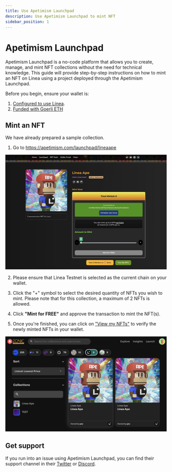 ```yaml
---
title: Use Apetimism Launchpad
description: Use Apetimism Launchpad to mint NFT
sidebar_position: 1
---
```


# Apetimism Launchpad

Apetimism Launchpad is a no-code platform that allows you to create, manage, and mint NFT collections without the need for technical knowledge. This guide will provide step-by-step instructions on how to mint an NFT on Linea using a project deployed through the Apetimism Launchpad.

Before you begin, ensure your wallet is:

1. [Configured to use Linea](/use-mainnet/set-up-your-wallet.mdx).
2. [Funded with Goerli ETH](../fund.md#get-test-eth-on-goerli)

## Mint an NFT

We have already prepared a sample collection.

1. Go to https://apetimism.com/launchpad/lineaape

![mint page](../../assets/apetimism_launchpad/mint_page.jpg)

2. Please ensure that Linea Testnet is selected as the current chain on your wallet.

3. Click the "+" symbol to select the desired quantity of NFTs you wish to mint. Please note that for this collection, a maximum of 2 NFTs is allowed.

4. Click **"Mint for FREE"** and approve the transaction to mint the NFT(s).

5. Once you're finished, you can click on ["View my NFTs"](https://testnet.zonic.app/profile?filter={%22tab%22:0,%22chain%22:59140}) to verify the newly minted NFTs in your wallet.

![My NFTs](../../assets/apetimism_launchpad/mynfts.jpg)

## Get support

If you run into an issue using Apetimism Launchpad, you can find their support channel in their [Twitter](https://twitter.com/apetimism) or [Discord](https://discord.gg/apetimism).
